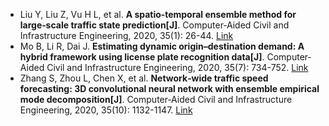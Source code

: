 * Liu Y, Liu Z, Vu H L, et al. <b>A spatio‐temporal ensemble method for large‐scale traffic state prediction[J]</b>. Computer‐Aided Civil and Infrastructure Engineering, 2020, 35(1): 26-44. [Link](https://onlinelibrary.wiley.com/doi/abs/10.1111/mice.12459)
* Mo B, Li R, Dai J. <b>Estimating dynamic origin–destination demand: A hybrid framework using license plate recognition data[J]</b>. Computer‐Aided Civil and Infrastructure Engineering, 2020, 35(7): 734-752. [Link](https://onlinelibrary.wiley.com/doi/abs/10.1111/mice.12526)
* Zhang S, Zhou L, Chen X, et al. <b>Network‐wide traffic speed forecasting: 3D convolutional neural network with ensemble empirical mode decomposition[J]</b>. Computer‐Aided Civil and Infrastructure Engineering, 2020, 35(10): 1132-1147. [Link](https://onlinelibrary.wiley.com/doi/full/10.1111/mice.12575)